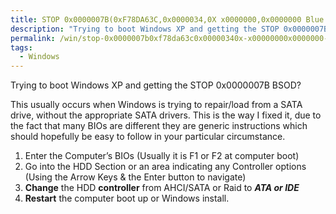 ```yaml
---
title: STOP 0x0000007B(0xF78DA63C,0x0000034,0X x0000000,0x0000000 Blue Screen of Death Windows XP
description: "Trying to boot Windows XP and getting the STOP 0x0000007B BSOD?"
permalink: /win/stop-0x0000007b0xf78da63c0x00000340x-x00000000x0000000-blue-screen-of-death-windows-xp/
tags:
  - Windows
---
```

Trying to boot Windows XP and getting the STOP 0x0000007B BSOD?

This usually occurs when Windows is trying to repair/load from a SATA drive, without the appropriate SATA drivers. This is the way I fixed it, due to the fact that many BIOs are different they are generic instructions which should hopefully be easy to follow in your particular circumstance.

  1. Enter the Computer&#8217;s BIOs (Usually it is F1 or F2 at computer boot)
  2. Go into the HDD Section or an area indicating any Controller options (Using the Arrow Keys & the Enter button to navigate)
  3. **Change** the HDD **controller** from AHCI/SATA or Raid to **_ATA or IDE_**
  4. **Restart** the computer boot up or Windows install.
